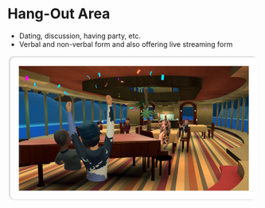 # Hang-Out Area

* Dating, discussion, having party, etc.
* Verbal and non-verbal form and also offering live streaming form

![](<../.gitbook/assets/image (7).png>)
